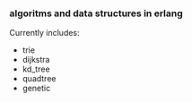 ### algoritms and data structures in erlang

Currently includes:

* trie
* dijkstra
* kd\_tree
* quadtree
* genetic

